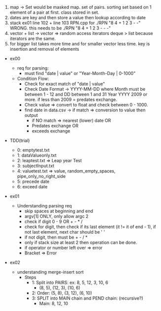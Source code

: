 1. map -> Set would be masked map. set of pairs. sorting set based on 1 element of a pair at first. class stored in set.
1. dates are key and then store a value then lookup according to date
2. stack
ex01 line 102 + line 103 RPN.cpp for ./RPN "8 4 + 1 2 3 - -" WRONG.
this needs to be ./RPN "8 4 + 1 2 3 - - -" 
3. vector + list -> vector => random access iterators deque > list because iterators are the same.
4. for bigger list takes more time and for smaller vector less time. key is insertion and removal of elements

- ex00
  - req for parsing: 
    - must find "date | value" or "Year-Month-Day | 0-1000"
  - Condition Flow:
    - Check for exact match of "date | value"
    - Check Date Format -> YYYY-MM-DD where Month must be between 1 - 12 and DD between 1 and 31 Year YYYY 2009 or more. if less than 2009 = predates exchange.
    - Check value => convert to float and check between 0 - 1000.
    - find date in data.csv -> if match => conversion to value then output
      - if NO match => nearest (lower) date OR
      - Predates exchange OR
      - exceeds exchange


- TDD(trial)
  - 0: emptytest.txt
  - 1: dataValueonly.txt
  - 2: leaptest.txt => Leap year Test
  - 3: subjectInput.txt
  - 4: valuetest.txt => value, random_empty_spaces, pipe_only_no_right_side
  - 5: precede date
  - 6: exceed date

- ex01
  - Understanding parsing req
    - skip spaces at beginning and end
    - argv[1] ONLY, only allow argc 2
    - check if digit 0 - 9 OR + - * /
    - check for digit, then check if its last element (it != it of end - 1), if not last element, next char should be ' '
    - if not digit, then must be + - / *
    - only if stack size at least 2 then operation can be done.
    - if operator or number left over => error
    - Bracket => Error

- ex02
  - understanding merge-insert sort
    - Steps
      - 1: Split into PAIRS: ex: 8, 5, 12, 3, 10, 6
        - (8, 5), (12, 3), (10, 6)
      - 2: Order: (5, 8), (3, 12), (6, 10)
      - 3: SPLIT into MAIN chain and PEND chain: (recursive?)
        - Main: 8, 12, 10

